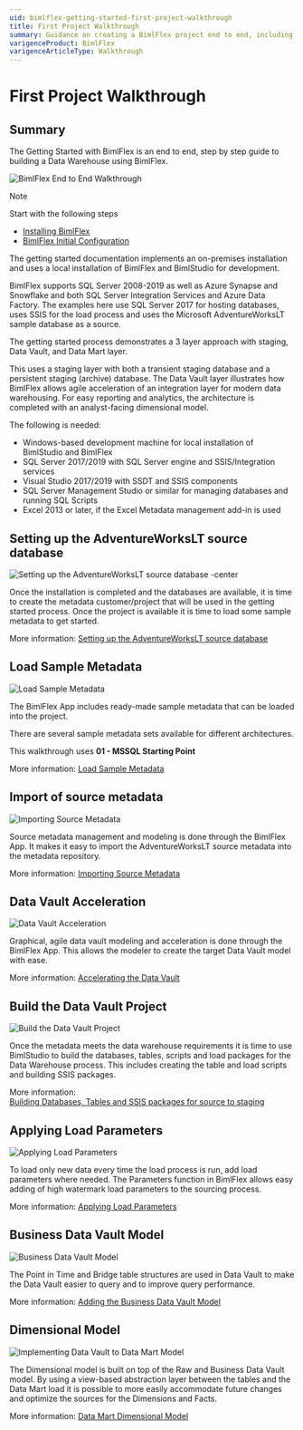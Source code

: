 ```yaml
---
uid: bimlflex-getting-started-first-project-walkthrough
title: First Project Walkthrough
summary: Guidance on creating a BimlFlex project end to end, including setting up source data, accelerating a data vault, and applying load parameters
varigenceProduct: BimlFlex
varigenceArticleType: Walkthrough
---
```

# First Project Walkthrough

## Summary

The Getting Started with BimlFlex is an end to end, step by step guide to building a Data Warehouse using BimlFlex.

![BimlFlex End to End Walkthrough](https://www.youtube.com/watch?v=6BgkXqjDtvY?rel=0&autoplay=0 "BimlFlex End to End Walkthrough")

> [!NOTE]
> Start with the following steps
>
> * [Installing BimlFlex](xref:bimlflex-installing-bimlflex)
> * [BimlFlex Initial Configuration](xref:bimlflex-getting-started-initial-configuration)

The getting started documentation implements an on-premises installation and uses a local installation of BimlFlex and BimlStudio for development.

BimlFlex supports SQL Server 2008-2019 as well as Azure Synapse and Snowflake and both SQL Server Integration Services and Azure Data Factory. The examples here use SQL Server 2017 for hosting databases, uses SSIS for the load process and uses the Microsoft AdventureWorksLT sample database as a source.

The getting started process demonstrates a 3 layer approach with staging, Data Vault, and Data Mart layer.

This uses a staging layer with both a transient staging database and a persistent staging (archive) database. The Data Vault layer illustrates how BimlFlex allows agile acceleration of an integration layer for modern data warehousing. For easy reporting and analytics, the architecture is completed with an analyst-facing dimensional model.

The following is needed:

* Windows-based development machine for local installation of BimlStudio and BimlFlex
* SQL Server 2017/2019 with SQL Server engine and SSIS/Integration services
* Visual Studio 2017/2019 with SSDT and SSIS components
* SQL Server Management Studio or similar for managing databases and running SQL Scripts
* Excel 2013 or later, if the Excel Metadata management add-in is used

## Setting up the AdventureWorksLT source database

![Setting up the AdventureWorksLT source database -center](https://www.youtube.com/watch?v=_XW_tqP_4lo?rel=0&autoplay=0 "Setting up the AdventureWorksLT source database")

Once the installation is completed and the databases are available, it is time to create the metadata customer/project that will be used in the getting started process. Once the project is available it is time to load some sample metadata to get started.

More information: [Setting up the AdventureWorksLT source database](xref:bimlflex-getting-started-setting-up-adventureworkslt2012-source-database)

## Load Sample Metadata

![Load Sample Metadata](https://www.youtube.com/watch?v=2rL853XpST4?rel=0&autoplay=0 "Load Sample Metadata")

The BimlFlex App includes ready-made sample metadata that can be loaded into the project.

There are several sample metadata sets available for different architectures.

This walkthrough uses **01 - MSSQL Starting Point**

More information: [Load Sample Metadata](xref:bimlflex-getting-started-sample-metadata)

## Import of source metadata

![Importing Source Metadata](https://www.youtube.com/watch?v=ClMJcZPdSks?rel=0&autoplay=0 "Importing Source Metadata")

Source metadata management and modeling is done through the BimlFlex App. It makes it easy to import the AdventureWorksLT source metadata into the metadata repository.

More information: [Importing Source Metadata](xref:bimlflex-getting-started-importing-source-metadata)

## Data Vault Acceleration

![Data Vault Acceleration](https://www.youtube.com/watch?v=w1UTANpF_ug?rel=0&autoplay=0 "Data Vault Acceleration")

Graphical, agile data vault modeling and acceleration is done through the BimlFlex App. This allows the modeler to create the target Data Vault model with ease.

More information: [Accelerating the Data Vault](xref:bimlflex-getting-started-accelerating-the-raw-data-vault-layer)

## Build the Data Vault Project

![Build the Data Vault Project](https://www.youtube.com/watch?v=qYu8pwqgAm0?rel=0&autoplay=0 "Build the Data Vault Project")

Once the metadata meets the data warehouse requirements it is time to use BimlStudio to build the databases, tables, scripts and load packages for the Data Warehouse process. This includes creating the table and load scripts and building SSIS packages.

More information: [Building Databases, Tables and SSIS packages for source to staging](xref:bimlflex-getting-started-building-the-data-vault-project)

## Applying Load Parameters

![Applying Load Parameters](https://www.youtube.com/watch?v=7GwiIC5vbs8?rel=0&autoplay=0 "Applying Load Parameters")

To load only new data every time the load process is run, add load parameters where needed. The Parameters function in BimlFlex allows easy adding of high watermark load parameters to the sourcing process.

More information: [Applying Load Parameters](xref:bimlflex-getting-started-applying-load-parameters)

## Business Data Vault Model

![Business Data Vault Model](https://www.youtube.com/watch?v=JZT8rDBMhmI?rel=0&autoplay=0 "Business Data Vault Model")

The Point in Time and Bridge table structures are used in Data Vault to make the Data Vault easier to query and to improve query performance.

More information: [Adding the Business Data Vault Model](xref:bimlflex-getting-started-adding-business-data-vault-performance-constructs)

## Dimensional Model

![Implementing Data Vault to Data Mart Model](https://www.youtube.com/watch?v=UKq-libt3xg?rel=0&autoplay=0 "Implementing Data Vault to Data Mart Model")

The Dimensional model is built on top of the Raw and Business Data Vault model. By using a view-based abstraction layer between the tables and the Data Mart load it is possible to more easily accommodate future changes and optimize the sources for the Dimensions and Facts.

More information: [Data Mart Dimensional Model](xref:bimlflex-getting-started-dimensional-model)

